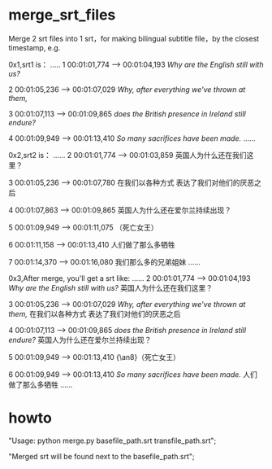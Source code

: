 # merge_srt_files

Merge 2 srt files into 1 srt，for making bilingual subtitle file，by the closest timestamp, e.g.

0x1,srt1 is：
.....
1
00:01:01,774 --> 00:01:04,193
<i>Why are the English still with us?</i>

2
00:01:05,236 --> 00:01:07,029
<i>Why, after everything we've thrown at them,</i>

3
00:01:07,113 --> 00:01:09,865
<i>does the British presence in Ireland still endure?</i>

4
00:01:09,949 --> 00:01:13,410
<i>So many sacrifices have been made.</i>
......

0x2,srt2 is：
......
2
00:01:01,774 --> 00:01:03,859
‎英国人为什么还在我们这里？

3
00:01:05,236 --> 00:01:07,780
‎在我们以各种方式 ‎表达了我们对他们的厌恶之后

4
00:01:07,863 --> 00:01:09,865
‎英国人为什么还在爱尔兰持续出现？

5
00:01:09,949 --> 00:01:11,075
‎（死亡女王）

6
00:01:11,158 --> 00:01:13,410
‎人们做了那么多牺牲

7
00:01:14,370 --> 00:01:16,080
‎我们那么多的兄弟姐妹
......

0x3,After merge, you'll get a srt like:
......
2
00:01:01,774 --> 00:01:04,193
<i>Why are the English still with us?</i>
‎英国人为什么还在我们这里？

3
00:01:05,236 --> 00:01:07,029
<i>Why, after everything we've thrown at them,</i>
‎在我们以各种方式 ‎表达了我们对他们的厌恶之后

4
00:01:07,113 --> 00:01:09,865
<i>does the British presence in Ireland still endure?</i>
‎英国人为什么还在爱尔兰持续出现？

5
00:01:09,949 --> 00:01:13,410
{\an8}‎（死亡女王）

6
00:01:09,949 --> 00:01:13,410
<i>So many sacrifices have been made.</i>
‎人们做了那么多牺牲
......


# howto

"Usage: python merge.py basefile_path.srt transfile_path.srt";

"Merged srt will be found next to the basefile_path.srt";
